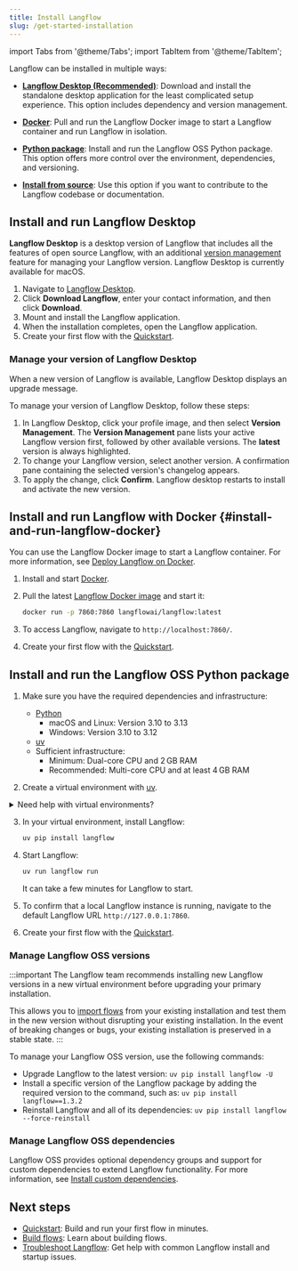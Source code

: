 ```yaml
---
title: Install Langflow
slug: /get-started-installation
---
```


import Tabs from '@theme/Tabs';
import TabItem from '@theme/TabItem';

Langflow can be installed in multiple ways:

* [**Langflow Desktop (Recommended)**](#install-and-run-langflow-desktop): Download and install the standalone desktop application for the least complicated setup experience.
This option includes dependency and version management.

* [**Docker**](#install-and-run-langflow-docker): Pull and run the Langflow Docker image to start a Langflow container and run Langflow in isolation.

* [**Python package**](#install-and-run-the-langflow-oss-python-package): Install and run the Langflow OSS Python package.
This option offers more control over the environment, dependencies, and versioning.

* [**Install from source**](/contributing-how-to-contribute#install-langflow-from-source): Use this option if you want to contribute to the Langflow codebase or documentation.

## Install and run Langflow Desktop

**Langflow Desktop** is a desktop version of Langflow that includes all the features of open source Langflow, with an additional [version management](#manage-your-version-of-langflow-desktop) feature for managing your Langflow version. Langflow Desktop is currently available for macOS.

  1. Navigate to [Langflow Desktop](https://www.langflow.org/desktop).
  2. Click **Download Langflow**, enter your contact information, and then click **Download**.
  3. Mount and install the Langflow application.
  4. When the installation completes, open the Langflow application.
  5. Create your first flow with the [Quickstart](/get-started-quickstart).

### Manage your version of Langflow Desktop

When a new version of Langflow is available, Langflow Desktop displays an upgrade message.

To manage your version of Langflow Desktop, follow these steps:

  1. In Langflow Desktop, click your profile image, and then select **Version Management**.
  The **Version Management** pane lists your active Langflow version first, followed by other available versions.
  The **latest** version is always highlighted.
  2. To change your Langflow version, select another version.
  A confirmation pane containing the selected version's changelog appears.
  3. To apply the change, click **Confirm**.
  Langflow desktop restarts to install and activate the new version.

## Install and run Langflow with Docker {#install-and-run-langflow-docker}

You can use the Langflow Docker image to start a Langflow container.
For more information, see [Deploy Langflow on Docker](/deployment-docker).

1. Install and start [Docker](https://docs.docker.com/).

2. Pull the latest [Langflow Docker image](https://hub.docker.com/r/langflowai/langflow) and start it:

    ```bash
    docker run -p 7860:7860 langflowai/langflow:latest
    ```

3. To access Langflow, navigate to `http://localhost:7860/`.

4. Create your first flow with the [Quickstart](/get-started-quickstart).

## Install and run the Langflow OSS Python package

1. Make sure you have the required dependencies and infrastructure:

    - [Python](https://www.python.org/downloads/release/python-3100/)
       - macOS and Linux: Version 3.10 to 3.13
       - Windows: Version 3.10 to 3.12
    - [uv](https://docs.astral.sh/uv/getting-started/installation/)
    - Sufficient infrastructure:
       - Minimum: Dual-core CPU and 2 GB RAM
       - Recommended: Multi-core CPU and at least 4 GB RAM

2. Create a virtual environment with [uv](https://docs.astral.sh/uv/pip/environments).

<details>
<summary>Need help with virtual environments?</summary>

Virtual environments ensure Langflow is installed in an isolated, fresh environment.
To create a new virtual environment, do the following.

<Tabs groupId="os">
  <TabItem value="macOS/Linux" label="macOS/Linux" default>
    1. Navigate to where you want your virtual environment to be created, and create it with `uv`.
Replace `VENV_NAME` with your preferred name for your virtual environment.
```
uv venv VENV_NAME
```
2. Start the virtual environment.
```
source VENV_NAME/bin/activate
```
Your shell's prompt changes to display that you're currently working in a virtual environment.
```
(VENV_NAME) ➜  langflow git:(main) ✗
```
3. To deactivate the virtual environment and return to your regular shell, type `deactivate`.
   When activated, the virtual environment temporarily modifies your PATH variable to prioritize packages installed within the virtual environment, so always deactivate it when you're done to avoid conflicts with other projects.
To delete the virtual environment, type `rm -rf VENV_NAME`.
  </TabItem>
  <TabItem value="Windows" label="Windows">
1. Navigate to where you want your virtual environment to be created, and create it with `uv`.
Replace `VENV_NAME` with your preferred name for your virtual environment.
```
uv venv VENV_NAME
```
2. Start the virtual environment.
```shell
VENV_NAME\Scripts\activate
```
Your shell's prompt changes to display that you're currently working in a virtual environment.
```
(VENV_NAME) PS C:/users/username/langflow-dir>
```
3. To deactivate the virtual environment and return to your regular shell, type `deactivate`.
   When activated, the virtual environment temporarily modifies your PATH variable to prioritize packages installed within the virtual environment, so always deactivate it when you're done to avoid conflicts with other projects.
To delete the virtual environment, type `Remove-Item VENV_NAME`.
  </TabItem>
  </Tabs>

</details>

3. In your virtual environment, install Langflow:

    ```bash
    uv pip install langflow
    ```

4. Start Langflow:

    ```bash
    uv run langflow run
    ```

    It can take a few minutes for Langflow to start.

5. To confirm that a local Langflow instance is running, navigate to the default Langflow URL `http://127.0.0.1:7860`.

6. Create your first flow with the [Quickstart](/get-started-quickstart).

### Manage Langflow OSS versions

:::important
The Langflow team recommends installing new Langflow versions in a new virtual environment before upgrading your primary installation.

This allows you to [import flows](/concepts-flows-import#import-a-flow) from your existing installation and test them in the new version without disrupting your existing installation.
In the event of breaking changes or bugs, your existing installation is preserved in a stable state.
:::

To manage your Langflow OSS version, use the following commands:

* Upgrade Langflow to the latest version: `uv pip install langflow -U`
* Install a specific version of the Langflow package by adding the required version to the command, such as: `uv pip install langflow==1.3.2`
* Reinstall Langflow and all of its dependencies: `uv pip install langflow --force-reinstall`

### Manage Langflow OSS dependencies

Langflow OSS provides optional dependency groups and support for custom dependencies to extend Langflow functionality.
For more information, see [Install custom dependencies](/install-custom-dependencies).

## Next steps

* [Quickstart](/get-started-quickstart): Build and run your first flow in minutes.
* [Build flows](/concepts-flows): Learn about building flows.
* [Troubleshoot Langflow](/troubleshoot): Get help with common Langflow install and startup issues.
